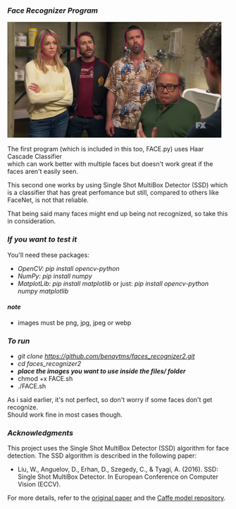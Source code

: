 ### ***Face Recognizer Program***  

![the gang gets recognized](image.png)

The first program (which is included in this too, FACE.py) uses Haar Cascade Classifier  
which can work better with multiple faces but doesn't work great if the faces aren't easily seen.

This second one works by using Single Shot MultiBox Detector (SSD)
which is a classifier that has great perfomance but still, compared to others
like FaceNet, is not that reliable.  

That being said many faces might end up being not recognized, so take this
in consideration.


### ***If you want to test it***  
You'll need these packages:  
* *OpenCV: pip install opencv-python*  
* *NumPy: pip install numpy*
* *MatplotLib: pip install matplotlib*
or just: *pip install opencv-python numpy matplotlib*

#### *note*
* images must be png, jpg, jpeg or webp

### ***To run***
* *git clone https://github.com/benaytms/faces_recognizer2.git*
* *cd faces_recognizer2*
* ***place the images you want to use inside the files/ folder***
* chmod +x FACE.sh
* ./FACE.sh

As i said earlier, it's not perfect, so don't worry if some faces don't get recognize.  
Should work fine in most cases though.

### ***Acknowledgments***

This project uses the Single Shot MultiBox Detector (SSD) algorithm for face detection. The SSD algorithm is described in the following paper:

- Liu, W., Anguelov, D., Erhan, D., Szegedy, C., & Tyagi, A. (2016). SSD: Single Shot MultiBox Detector. In European Conference on Computer Vision (ECCV).

For more details, refer to the [original paper](https://arxiv.org/abs/1512.02325) and the [Caffe model repository](https://github.com/weiliu89/caffe/tree/ssd).
